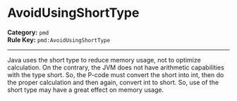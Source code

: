 # AvoidUsingShortType
**Category:** `pmd`<br/>
**Rule Key:** `pmd:AvoidUsingShortType`<br/>


-----

Java uses the short type to reduce memory usage, not to optimize calculation. On the contrary, the JVM does not have arithmetic capabilities with the type short. So, the P-code must convert the short into int, then do the proper calculation and then again, convert int to short. So, use of the short type may have a great effect on memory usage.
